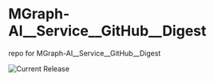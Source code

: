 # MGraph-AI__Service__GitHub__Digest
repo for MGraph-AI__Service__GitHub__Digest

![Current Release](https://img.shields.io/badge/release-v1.0.10-blue)